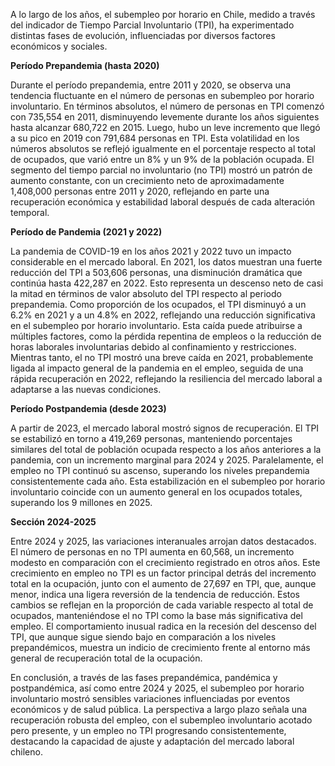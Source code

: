 A lo largo de los años, el subempleo por horario en Chile, medido a través del indicador de Tiempo Parcial Involuntario (TPI), ha experimentado distintas fases de evolución, influenciadas por diversos factores económicos y sociales.

**Período Prepandemia (hasta 2020)**

Durante el período prepandemia, entre 2011 y 2020, se observa una tendencia fluctuante en el número de personas en subempleo por horario involuntario. En términos absolutos, el número de personas en TPI comenzó con 735,554 en 2011, disminuyendo levemente durante los años siguientes hasta alcanzar 680,722 en 2015. Luego, hubo un leve incremento que llegó a su pico en 2019 con 791,684 personas en TPI. Esta volatilidad en los números absolutos se reflejó igualmente en el porcentaje respecto al total de ocupados, que varió entre un 8% y un 9% de la población ocupada. El segmento del tiempo parcial no involuntario (no TPI) mostró un patrón de aumento constante, con un crecimiento neto de aproximadamente 1,408,000 personas entre 2011 y 2020, reflejando en parte una recuperación económica y estabilidad laboral después de cada alteración temporal.

**Período de Pandemia (2021 y 2022)**

La pandemia de COVID-19 en los años 2021 y 2022 tuvo un impacto considerable en el mercado laboral. En 2021, los datos muestran una fuerte reducción del TPI a 503,606 personas, una disminución dramática que continúa hasta 422,287 en 2022. Esto representa un descenso neto de casi la mitad en términos de valor absoluto del TPI respecto al periodo prepandemia. Como proporción de los ocupados, el TPI disminuyó a un 6.2% en 2021 y a un 4.8% en 2022, reflejando una reducción significativa en el subempleo por horario involuntario. Esta caída puede atribuirse a múltiples factores, como la pérdida repentina de empleos o la reducción de horas laborales involuntarias debido al confinamiento y restricciones. Mientras tanto, el no TPI mostró una breve caída en 2021, probablemente ligada al impacto general de la pandemia en el empleo, seguida de una rápida recuperación en 2022, reflejando la resiliencia del mercado laboral a adaptarse a las nuevas condiciones.

**Período Postpandemia (desde 2023)**

A partir de 2023, el mercado laboral mostró signos de recuperación. El TPI se estabilizó en torno a 419,269 personas, manteniendo porcentajes similares del total de población ocupada respecto a los años anteriores a la pandemia, con un incremento marginal para 2024 y 2025. Paralelamente, el empleo no TPI continuó su ascenso, superando los niveles prepandemia consistentemente cada año. Esta estabilización en el subempleo por horario involuntario coincide con un aumento general en los ocupados totales, superando los 9 millones en 2025.

**Sección 2024-2025**

Entre 2024 y 2025, las variaciones interanuales arrojan datos destacados. El número de personas en no TPI aumenta en 60,568, un incremento modesto en comparación con el crecimiento registrado en otros años. Este crecimiento en empleo no TPI es un factor principal detrás del incremento total en la ocupación, junto con el aumento de 27,697 en TPI, que, aunque menor, indica una ligera reversión de la tendencia de reducción. Estos cambios se reflejan en la proporción de cada variable respecto al total de ocupados, manteniéndose el no TPI como la base más significativa del empleo. El comportamiento inusual radica en la recesión del descenso del TPI, que aunque sigue siendo bajo en comparación a los niveles prepandémicos, muestra un indicio de crecimiento frente al entorno más general de recuperación total de la ocupación.

En conclusión, a través de las fases prepandémica, pandémica y postpandémica, así como entre 2024 y 2025, el subempleo por horario involuntario mostró sensibles variaciones influenciadas por eventos económicos y de salud pública. La perspectiva a largo plazo señala una recuperación robusta del empleo, con el subempleo involuntario acotado pero presente, y un empleo no TPI progresando consistentemente, destacando la capacidad de ajuste y adaptación del mercado laboral chileno.

